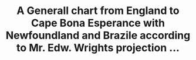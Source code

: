 ---
label: r.1
title: A Generall chart from England to Cape Bona Esperance with Newfoundland and Brazile according to Mr. Edw. Wrights projection ...
short_title: A Generall chart from England to Cape Bona Esperance
layout: entry
presentation: side-by-side
order: 136
object:
  - id: 6
---